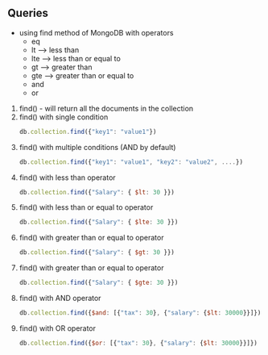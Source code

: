 ## Queries
- using find method of MongoDB with operators
    - eq
    - lt --> less than
    - lte --> less than or equal to
    - gt --> greater than
    - gte --> greater than or equal to
    - and
    - or

1. find() - will return all the documents in the collection
2. find() with single condition
    ```js
    db.collection.find({"key1": "value1"})
    ```
3. find() with multiple conditions (AND by default)
    ```js
    db.collection.find({"key1": "value1", "key2": "value2", ....})
    ```
4. find() with less than operator
    ```js
    db.collection.find({"Salary": { $lt: 30 }})
    ```
5. find() with less than or equal to operator
    ```js
    db.collection.find({"Salary": { $lte: 30 }})
    ```
6. find() with greater than or equal to operator
    ```js
    db.collection.find({"Salary": { $gt: 30 }})
    ```
7. find() with greater than or equal to operator
    ```js
    db.collection.find({"Salary": { $gte: 30 }})
    ```
8. find() with AND operator
    ```js
    db.collection.find({$and: [{"tax": 30}, {"salary": {$lt: 30000}}]})
    ```
9. find() with OR operator
    ```js
    db.collection.find({$or: [{"tax": 30}, {"salary": {$lt: 30000}}]})
    ```
